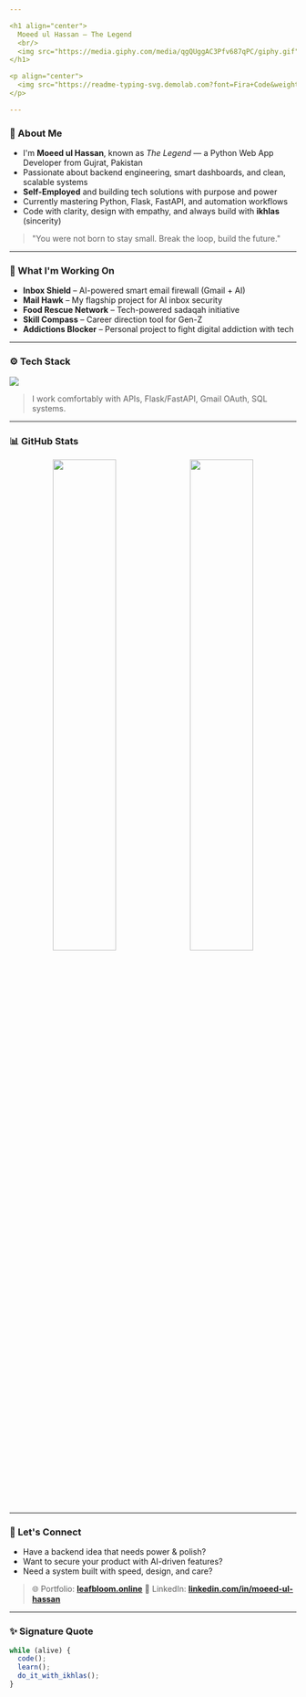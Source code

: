 ```yaml
---

<h1 align="center">
  Moeed ul Hassan — The Legend
  <br/>
  <img src="https://media.giphy.com/media/qgQUggAC3Pfv687qPC/giphy.gif" width="60" />
</h1>

<p align="center">
  <img src="https://readme-typing-svg.demolab.com?font=Fira+Code&weight=500&pause=1000&color=00FFA1&vCenter=true&width=500&lines=Self-Employed+Python+Backend+Developer;Crafting+AI+Apps+%7C+Smart+Dashboards+%7C+Secure+Systems" />
</p>

---
```


### 🧾 About Me

* I'm **Moeed ul Hassan**, known as *The Legend* — a Python Web App Developer from Gujrat, Pakistan
* Passionate about backend engineering, smart dashboards, and clean, scalable systems
* **Self-Employed** and building tech solutions with purpose and power
* Currently mastering Python, Flask, FastAPI, and automation workflows
* Code with clarity, design with empathy, and always build with **ikhlas** (sincerity)

> "You were not born to stay small. Break the loop, build the future."

---

### 💼 What I'm Working On

* **Inbox Shield** – AI-powered smart email firewall (Gmail + AI)
* **Mail Hawk** – My flagship project for AI inbox security
* **Food Rescue Network** – Tech-powered sadaqah initiative
* **Skill Compass** – Career direction tool for Gen-Z
* **Addictions Blocker** – Personal project to fight digital addiction with tech
---

### ⚙️ Tech Stack

<img src="https://skillicons.dev/icons?i=python,flask,fastapi,js,html,css,bootstrap,tailwind,git,postgresql,sqlite" />

> I work comfortably with APIs, Flask/FastAPI, Gmail OAuth, SQL systems.

---

### 📊 GitHub Stats

<p align="center">
  <img src="https://github-readme-stats.vercel.app/api?username=Moeed-ul-Hassan&show_icons=true&theme=radical&hide=prs" width="47%">
  <img src="https://github-readme-streak-stats.herokuapp.com/?user=Moeed-ul-Hassan&theme=radical" width="47%">
</p>

---

### 🚀 Let's Connect

* Have a backend idea that needs power & polish?
* Want to secure your product with AI-driven features?
* Need a system built with speed, design, and care?

> 🌐 Portfolio: **[leafbloom.online](https://leafbloom.online)**
> 💼 LinkedIn: **[linkedin.com/in/moeed-ul-hassan](https://linkedin.com/in/moeed-ul-hassan)**

---

### ✨ Signature Quote

```js
while (alive) {
  code();
  learn();
  do_it_with_ikhlas();
}
```
